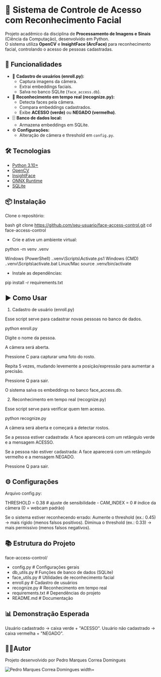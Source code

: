 # 🔐 Sistema de Controle de Acesso com Reconhecimento Facial

Projeto acadêmico da disciplina de **Processamento de Imagens e Sinais** (Ciência da Computação), desenvolvido em Python.  
O sistema utiliza **OpenCV** e **InsightFace (ArcFace)** para reconhecimento facial, controlando o acesso de pessoas cadastradas.





## 🚀 Funcionalidades
- 📸 **Cadastro de usuários (enroll.py):**
  - Captura imagens da câmera.
  - Extrai embeddings faciais.
  - Salva no banco SQLite (`face_access.db`).
- 👤 **Reconhecimento em tempo real (recognize.py):**
  - Detecta faces pela câmera.
  - Compara embeddings cadastrados.
  - Exibe **ACESSO (verde)** ou **NEGADO (vermelho)**.
- 🗄 **Banco de dados local:**  
  - Armazena embeddings em SQLite.
- ⚙️ **Configurações:**  
  - Alteração de câmera e threshold em `config.py`.





## 🛠 Tecnologias
- [Python 3.10+](https://www.python.org/)
- [OpenCV](https://opencv.org/)
- [InsightFace](https://github.com/deepinsight/insightface)
- [ONNX Runtime](https://onnxruntime.ai/)
- [SQLite](https://www.sqlite.org/)



## 📦 Instalação

Clone o repositório:

bash
git clone https://github.com/seu-usuario/face-access-control.git
cd face-access-control





- Crie e ative um ambiente virtual:

python -m venv .venv

Windows (PowerShell)
.\.venv\Scripts\Activate.ps1
Windows (CMD)
.\.venv\Scripts\activate.bat
Linux/Mac
source .venv/bin/activate




- Instale as dependências:

pip install -r requirements.txt





## ▶️ Como Usar

1. Cadastro de usuário (enroll.py)

Esse script serve para cadastrar novas pessoas no banco de dados.

python enroll.py


Digite o nome da pessoa.

A câmera será aberta.

Pressione C para capturar uma foto do rosto.

Repita 5 vezes, mudando levemente a posição/expressão para aumentar a precisão.

Pressione Q para sair.

O sistema salva os embeddings no banco face_access.db.





2. Reconhecimento em tempo real (recognize.py)

Esse script serve para verificar quem tem acesso.

python recognize.py

A câmera será aberta e começará a detectar rostos.

Se a pessoa estiver cadastrada:
A face aparecerá com um retângulo verde e a mensagem ACESSO.

Se a pessoa não estiver cadastrada:
A face aparecerá com um retângulo vermelho e a mensagem NEGADO.

Pressione Q para sair.





## ⚙️ Configurações

Arquivo config.py:

THRESHOLD = 0.38   # ajuste de sensibilidade - 
CAM_INDEX = 0      # índice da câmera (0 = webcam padrão)

Se o sistema estiver reconhecendo errado:
Aumente o threshold (ex.: 0.45) → mais rígido (menos falsos positivos).
Diminua o threshold (ex.: 0.33) → mais permissivo (menos falsos negativos).





## 📚 Estrutura do Projeto
face-access-control/
- config.py         # Configurações gerais
- db_utils.py       # Funções de banco de dados (SQLite) 
- face_utils.py     # Utilidades de reconhecimento facial 
- enroll.py         # Cadastro de usuários 
- recognize.py      # Reconhecimento em tempo real 
- requirements.txt  # Dependências do projeto 
- README.md         # Documentação 





## 📊 Demonstração Esperada

Usuário cadastrado → caixa verde + "ACESSO".
Usuário não cadastrado → caixa vermelha + "NEGADO".





## 👨‍🎓Autor

Projeto desenvolvido por Pedro Marques Correa Domingues

<div align="left">
<img src="https://github.com/user-attachments/assets/57ec7a4c-1cea-4ceb-ba17-042f896d27c3" alt="Pedro Marques Correa Domingues width="350px"/>
</div>
